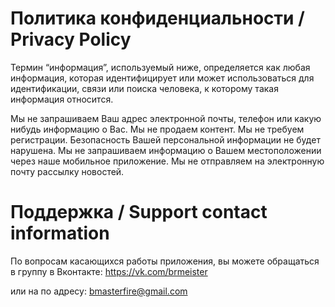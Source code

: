 # Политика конфиденциальности / Privacy Policy

Термин “информация”, используемый ниже, определяется как любая информация, которая идентифицирует или может использоваться для идентификации, связи или поиска человека, к которому такая информация относится.

Мы не запрашиваем Ваш адрес электронной почты, телефон или какую нибудь информацию о Вас.
Мы не продаем контент.
Мы не требуем регистрации.
Безопасность Вашей персональной информации не будет нарушена.
Мы не запрашиваем информацию о Вашем местоположении через наше мобильное приложение.
Мы не отправляем на электронную почту рассылку новостей.


# Поддержка / Support contact information 

По вопросам касающихся работы приложения, вы можете обращаться в группу в Вконтакте: https://vk.com/brmeister

или на по адресу: bmasterfire@gmail.com
